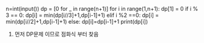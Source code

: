 n=int(input())
dp = [0 for _ in range(n+1)]
for i in range(1,n+1):
    dp[1] = 0
    if i % 3 == 0:
        dp[i] = min(dp[i//3]+1,dp[i-1]+1)
    elif i %2 ==0:
        dp[i] = min(dp[i//2]+1,dp[i-1]+1)
    else:
        dp[i]=dp[i-1]+1
print(dp[i])


1. 먼저 DP문제 이므로 점화식 부터 찾음
   
    
